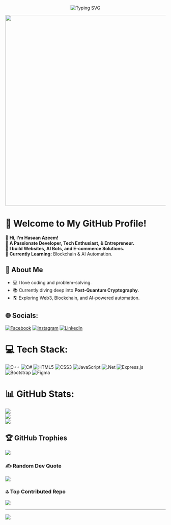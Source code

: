 <!-- Animated Banner -->
<p align="center">
  <img src="https://readme-typing-svg.demolab.com?font=Fira+Code&size=24&pause=1000&color=F75C7E&width=435&lines=Hey+There!+I'm+Hasaan+Azeem;Full-Stack+Developer;Tech+Enthusiast+%26+Entrepreneur;Let's+Build+Something+Awesome!+🚀" alt="Typing SVG" />
</p>

<!-- Profile Header -->
<p align="center">
  <img src="https://media.giphy.com/media/qgQUggAC3Pfv687qPC/giphy.gif" width="600">
</p>


# 👋 Welcome to My GitHub Profile!  

🔹 **Hi, I'm Hasaan Azeem!**  
🔹 **A Passionate Developer, Tech Enthusiast, & Entrepreneur.**  
🔹 **I build Websites, AI Bots, and E-commerce Solutions.**  
🔹 **Currently Learning:** Blockchain & AI Automation.  

## 🎯 **About Me**  

- 💻 I love coding and problem-solving.    
- 📚 Currently diving deep into **Post-Quantum Cryptography**.  
- 🌎 Exploring Web3, Blockchain, and AI-powered automation.  

## 🌐 Socials:
[![Facebook](https://img.shields.io/badge/Facebook-%231877F2.svg?logo=Facebook&logoColor=white)](https://facebook.com/hasaanazeem0) 
[![Instagram](https://img.shields.io/badge/Instagram-%23E4405F.svg?logo=Instagram&logoColor=white)](https://instagram.com/hasaan_azeem03) 
[![LinkedIn](https://img.shields.io/badge/LinkedIn-%230077B5.svg?logo=LinkedIn&logoColor=white)](https://linkedin.com/in/hasaan-azeem)

# 💻 Tech Stack:
![C++](https://img.shields.io/badge/c++-%2300599C.svg?style=for-the-badge&logo=c%2B%2B&logoColor=white) ![C#](https://img.shields.io/badge/c%23-%23239120.svg?style=for-the-badge&logo=csharp&logoColor=white) ![HTML5](https://img.shields.io/badge/html5-%23E34F26.svg?style=for-the-badge&logo=html5&logoColor=white) ![CSS3](https://img.shields.io/badge/css3-%231572B6.svg?style=for-the-badge&logo=css3&logoColor=white) ![JavaScript](https://img.shields.io/badge/javascript-%23323330.svg?style=for-the-badge&logo=javascript&logoColor=%23F7DF1E) ![.Net](https://img.shields.io/badge/.NET-5C2D91?style=for-the-badge&logo=.net&logoColor=white) ![Express.js](https://img.shields.io/badge/express.js-%23404d59.svg?style=for-the-badge&logo=express&logoColor=%2361DAFB) ![Bootstrap](https://img.shields.io/badge/bootstrap-%238511FA.svg?style=for-the-badge&logo=bootstrap&logoColor=white) ![Figma](https://img.shields.io/badge/figma-%23F24E1E.svg?style=for-the-badge&logo=figma&logoColor=white)
# 📊 GitHub Stats:
![](https://github-readme-stats.vercel.app/api?username=Hasaan053&theme=dark&hide_border=false&include_all_commits=true&count_private=true)<br/>
![](https://github-readme-streak-stats.herokuapp.com/?user=Hasaan053&theme=dark&hide_border=false)<br/>
![](https://github-readme-stats.vercel.app/api/top-langs/?username=Hasaan053&theme=dark&hide_border=false&include_all_commits=true&count_private=true&layout=compact)

## 🏆 GitHub Trophies
![](https://github-profile-trophy.vercel.app/?username=Hasaan053&theme=radical&no-frame=false&no-bg=false&margin-w=4)

### ✍️ Random Dev Quote
![](https://quotes-github-readme.vercel.app/api?type=horizontal&theme=radical)

### 🔝 Top Contributed Repo
![](https://github-contributor-stats.vercel.app/api?username=Hasaan053&limit=5&theme=dark&combine_all_yearly_contributions=true)

---
[![](https://visitcount.itsvg.in/api?id=Hasaan053&icon=0&color=0)](https://visitcount.itsvg.in)

<!-- Proudly created with GPRM ( https://gprm.itsvg.in ) -->
